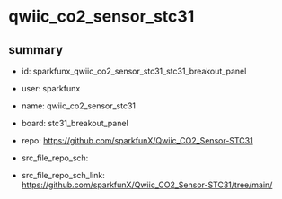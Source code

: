 # qwiic_co2_sensor_stc31
 
## summary 
* id: sparkfunx_qwiic_co2_sensor_stc31_stc31_breakout_panel
* user: sparkfunx
* name: qwiic_co2_sensor_stc31
* board: stc31_breakout_panel
* repo: https://github.com/sparkfunX/Qwiic_CO2_Sensor-STC31



* src_file_repo_sch: 
* src_file_repo_sch_link: https://github.com/sparkfunX/Qwiic_CO2_Sensor-STC31/tree/main/






